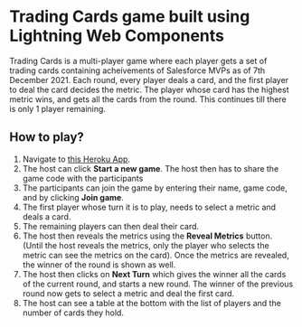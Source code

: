 # Trading Cards game built using Lightning Web Components

Trading Cards is a multi-player game where each player gets a set of trading cards containing acheivements of Salesforce MVPs as of 7th December 2021. Each round, every player deals a card, and the first player to deal the card decides the metric. The player whose card has the highest metric wins, and gets all the cards from the round. This continues till there is only 1 player remaining. 

## How to play?

1. Navigate to [this Heroku App](https://lwc-games.herokuapp.com/trading-cards).
1. The host can click **Start a new game**. The host then has to share the game code with the participants
1. The participants can join the game by entering their name, game code, and by clicking **Join game**.
1. The first player whose turn it is to play, needs to select a metric and deals a card.
1. The remaining players can then deal their card. 
1. The host then reveals the metrics using the **Reveal Metrics** button. (Until the host reveals the metrics, only the player who selects the metric can see the metrics on the card). Once the metrics are revealed, the winner of the round is shown as well.
1. The host then clicks on **Next Turn** which gives the winner all the cards of the current round, and starts a new round. The winner of the previous round now gets to select a metric and deal the first card.
1. The host can see a table at the bottom with the list of players and the number of cards they hold.
